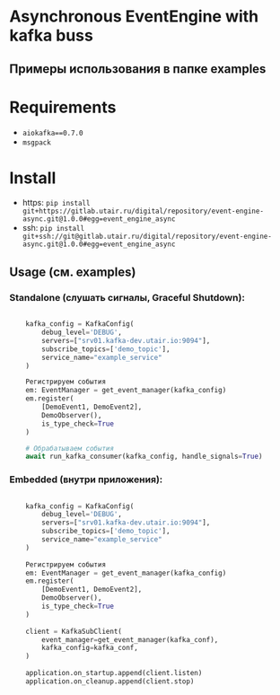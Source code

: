 # Asynchronous EventEngine with kafka buss

## Примеры использования в папке examples

# Requirements

- `aiokafka==0.7.0`
- `msgpack`

# Install

- https: ``pip install git+https://gitlab.utair.ru/digital/repository/event-engine-async.git@1.0.0#egg=event_engine_async``
- ssh: ``pip install git+ssh://git@gitlab.utair.ru/digital/repository/event-engine-async.git@1.0.0#egg=event_engine_async
``
  
## Usage (см. examples)

### Standalone (слушать сигналы, Graceful Shutdown):
``` python

    kafka_config = KafkaConfig(
        debug_level='DEBUG',
        servers=["srv01.kafka-dev.utair.io:9094"],
        subscribe_topics=['demo_topic'],
        service_name="example_service"
    )

    Регистрируем события
    em: EventManager = get_event_manager(kafka_config)
    em.register(
        [DemoEvent1, DemoEvent2],
        DemoObserver(),
        is_type_check=True
    )

    # Обрабатываем события
    await run_kafka_consumer(kafka_config, handle_signals=True)
```

### Embedded (внутри приложения):
``` python

    kafka_config = KafkaConfig(
        debug_level='DEBUG',
        servers=["srv01.kafka-dev.utair.io:9094"],
        subscribe_topics=['demo_topic'],
        service_name="example_service"
    )
    
    Регистрируем события
    em: EventManager = get_event_manager(kafka_config)
    em.register(
        [DemoEvent1, DemoEvent2],
        DemoObserver(),
        is_type_check=True
    )
    
    client = KafkaSubClient(
        event_manager=get_event_manager(kafka_conf),
        kafka_config=kafka_conf,
    )
    
    application.on_startup.append(client.listen)
    application.on_cleanup.append(client.stop)
```